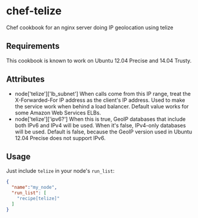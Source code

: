 chef-telize
===========

Chef cookbook for an nginx server doing IP geolocation using telize

Requirements
------------

This cookbook is known to work on Ubuntu 12.04 Precise and 14.04 Trusty.

Attributes
----------
* node['telize']['lb_subnet']  When calls come from this IP range, treat the X-Forwarded-For IP address as the client's IP address.  Used to make the service work when behind a load balancer.  Default value works for some Amazon Web Services ELBs.
* node['telize']['ipv6?']  When this is true, GeoIP databases that include both IPv6 and IPv4 will be used.  When it's false, IPv4-only databases will be used.  Default is false, because the GeoIP version used in Ubuntu 12.04 Precise does not support IPv6.

Usage
-----
Just include `telize` in your node's `run_list`:

```json
{
  "name":"my_node",
  "run_list": [
    "recipe[telize]"
  ]
}
```
